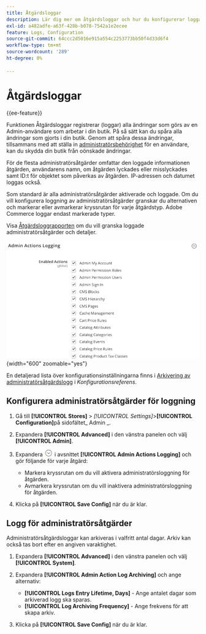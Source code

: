```yaml
---
title: Åtgärdsloggar
description: Lär dig mer om åtgärdsloggar och hur du konfigurerar loggade åtgärder så att du kan spåra alla ändringar som gjorts i din butik.
exl-id: a482adfe-a63f-428b-b078-7542a1e2ecee
feature: Logs, Configuration
source-git-commit: 64ccc2d5016e915a554c2253773bb50f4d33d6f4
workflow-type: tm+mt
source-wordcount: '289'
ht-degree: 0%

---
```


# Åtgärdsloggar

{{ee-feature}}

Funktionen Åtgärdsloggar registrerar (loggar) alla ändringar som görs av en Admin-användare som arbetar i din butik. På så sätt kan du spåra alla ändringar som gjorts i din butik. Genom att spåra dessa ändringar, tillsammans med att ställa in [administratörsbehörighet](permissions.md) för en användare, kan du skydda din butik från oönskade ändringar.

För de flesta administratörsåtgärder omfattar den loggade informationen åtgärden, användarens namn, om åtgärden lyckades eller misslyckades samt ID:t för objektet som påverkas av åtgärden. IP-adressen och datumet loggas också.

Som standard är alla administratörsåtgärder aktiverade och loggade. Om du vill konfigurera loggning av administratörsåtgärder granskar du alternativen och markerar eller avmarkerar kryssrutan för varje åtgärdstyp. Adobe Commerce loggar endast markerade typer.

Visa [Åtgärdsloggrapporten](action-log-report.md) om du vill granska loggade administratörsåtgärder och detaljer.

![Avancerad konfiguration - loggning av administratörsåtgärder](../configuration-reference/advanced/assets/admin-actions-logging.png){width="600" zoomable="yes"}

En detaljerad lista över konfigurationsinställningarna finns i [Arkivering av administratörsåtgärdslogg](../configuration-reference/advanced/system.md) i _Konfigurationsreferens_.

## Konfigurera administratörsåtgärder för loggning

1. Gå till **[!UICONTROL Stores]** > _[!UICONTROL Settings]_>**[!UICONTROL Configuration]**&#x200B;på sidofältet_ Admin _.

1. Expandera **[!UICONTROL Advanced]** i den vänstra panelen och välj **[!UICONTROL Admin]**.

1. Expandera ![Expansionsväljaren](../assets/icon-display-expand.png) i avsnittet **[!UICONTROL Admin Actions Logging]** och gör följande för varje åtgärd:

   - Markera kryssrutan om du vill aktivera administratörsloggning för åtgärden.
   - Avmarkera kryssrutan om du vill inaktivera administratörsloggning för åtgärden.

1. Klicka på **[!UICONTROL Save Config]** när du är klar.

## Logg för administratörsåtgärder

Administratörsåtgärdsloggar kan arkiveras i valfritt antal dagar. Arkiv kan också tas bort efter en angiven varaktighet.

1. Expandera **[!UICONTROL Advanced]** i den vänstra panelen och välj **[!UICONTROL System]**.

1. Expandera **[!UICONTROL Admin Action Log Archiving]** och ange alternativ:

   - **[!UICONTROL Logs Entry Lifetime, Days]** - Ange antalet dagar som arkiverad logg ska sparas.
   - **[!UICONTROL Log Archiving Frequency]** - Ange frekvens för att skapa arkiv.

1. Klicka på **[!UICONTROL Save Config]** när du är klar.
